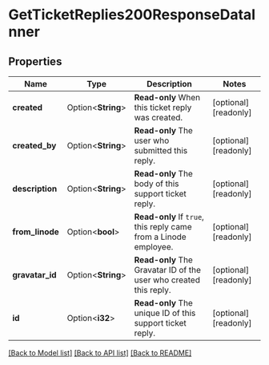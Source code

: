 # GetTicketReplies200ResponseDataInner

## Properties

Name | Type | Description | Notes
------------ | ------------- | ------------- | -------------
**created** | Option<**String**> | __Read-only__ When this ticket reply was created. | [optional][readonly]
**created_by** | Option<**String**> | __Read-only__ The user who submitted this reply. | [optional][readonly]
**description** | Option<**String**> | __Read-only__ The body of this support ticket reply. | [optional][readonly]
**from_linode** | Option<**bool**> | __Read-only__ If `true`, this reply came from a Linode employee. | [optional][readonly]
**gravatar_id** | Option<**String**> | __Read-only__ The Gravatar ID of the user who created this reply. | [optional][readonly]
**id** | Option<**i32**> | __Read-only__ The unique ID of this support ticket reply. | [optional][readonly]

[[Back to Model list]](../README.md#documentation-for-models) [[Back to API list]](../README.md#documentation-for-api-endpoints) [[Back to README]](../README.md)


